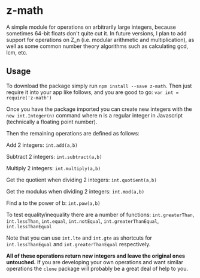 z-math
======

A simple module for operations on arbitrarily large integers, because sometimes 64-bit floats don't quite cut it. In future versions, I plan to add support for operations on Z_n (i.e. modular arithmetic and multiplication), as well as some common number theory algorithms such as calculating gcd, lcm, etc.

Usage
---------
To download the package simply run `npm install --save z-math`. Then just require it into your app like follows, and you are good to go: `var int = require('z-math')`

Once you have the package imported you can create new integers with the `new int.Integer(n)` command where n is a regular integer in Javascript (technically a floating point number).

Then the remaining operations are defined as follows:

Add 2 integers: `int.add(a,b)`

Subtract 2 integers: `int.subtract(a,b)`

Multiply 2 integers: `int.multiply(a,b)`

Get the quotient when dividing 2 integers: `int.quotient(a,b)`

Get the modulus when dividing 2 integers: `int.mod(a,b)`

Find a to the power of b: `int.pow(a,b)`

To test equality/inequality there are a number of functions: `int.greaterThan`, `int.lessThan`, `int.equal`, `int.notEqual`, `int.greaterThanEqual`, `int.lessThanEqual`

Note that you can use `int.lte` and `int.gte` as shortcuts for `int.lessThanEqual` and `int.greaterThanEqual` respectively.

**All of these operations return new integers and leave the original ones untouched.** If you are developing your own operations and want similar operations the `clone` package will probably be a great deal of help to you. 
 
